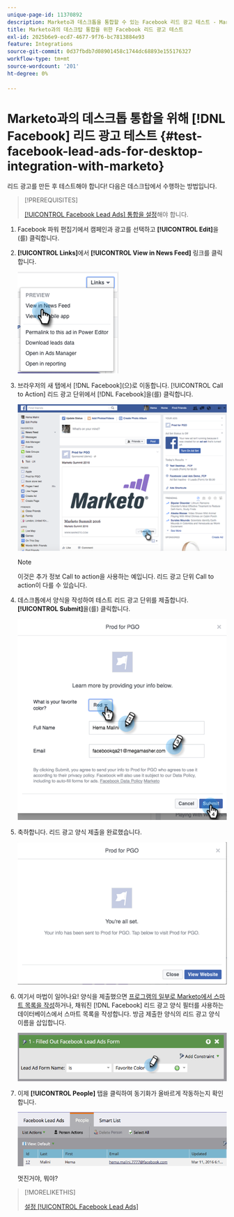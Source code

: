 ```yaml
---
unique-page-id: 11370892
description: Marketo과 데스크톱을 통합할 수 있는 Facebook 리드 광고 테스트 - Marketo 설명서 - 제품 설명서
title: Marketo과의 데스크탑 통합을 위한 Facebook 리드 광고 테스트
exl-id: 2025b6e9-ecd7-4677-9f76-bc7813884e93
feature: Integrations
source-git-commit: 0d37fbdb7d08901458c1744dc68893e155176327
workflow-type: tm+mt
source-wordcount: '201'
ht-degree: 0%

---
```


# Marketo과의 데스크톱 통합을 위해 [!DNL Facebook] 리드 광고 테스트 {#test-facebook-lead-ads-for-desktop-integration-with-marketo}

리드 광고를 만든 후 테스트해야 합니다! 다음은 데스크탑에서 수행하는 방법입니다.

>[!PREREQUISITES]
>
>[[!UICONTROL Facebook Lead Ads] 통합을 설정](/help/marketo/product-docs/demand-generation/facebook/set-up-facebook-lead-ads.md)해야 합니다.

1. Facebook 파워 편집기에서 캠페인과 광고를 선택하고 **[!UICONTROL Edit]**&#x200B;을(를) 클릭합니다.

1. **[!UICONTROL Links]**&#x200B;에서 **[!UICONTROL View in News Feed]** 링크를 클릭합니다.

   ![](assets/image2016-5-13-14-3a35-3a36.png)

1. 브라우저의 새 탭에서 [!DNL Facebook]&#x200B;(으)로 이동합니다. [!UICONTROL Call to Action] 리드 광고 단위에서 [!DNL Facebook]을(를) 클릭합니다.

   ![](assets/image2016-5-13-14-3a42-3a45.png)

   >[!NOTE]
   >
   >이것은 추가 정보 Call to action을 사용하는 예입니다. 리드 광고 단위 Call to action이 다를 수 있습니다.

1. 데스크톱에서 양식을 작성하여 테스트 리드 광고 단위를 제출합니다. **[!UICONTROL Submit]**&#x200B;을(를) 클릭합니다.

   ![](assets/image2016-5-13-14-3a47-3a43.png)

1. 축하합니다. 리드 광고 양식 제출을 완료했습니다.

   ![](assets/image2016-5-13-14-3a52-3a57.png)

1. 여기서 마법이 일어나요! 양식을 제출했으면 [프로그램의 일부로 Marketo에서 스마트 목록을 작성](/help/marketo/product-docs/core-marketo-concepts/smart-lists-and-static-lists/creating-a-smart-list/create-a-smart-list.md)하거나, 채워진 [!DNL Facebook] 리드 광고 양식 필터를 사용하는 데이터베이스에서 스마트 목록을 작성합니다. 방금 제출한 양식의 리드 광고 양식 이름을 삽입합니다.

   ![](assets/image2016-3-11-8-3a59-3a34-1.png)

1. 이제 **[!UICONTROL People]** 탭을 클릭하여 동기화가 올바르게 작동하는지 확인합니다.

   ![](assets/people.png)

   멋진거야, 뭐야?

>[!MORELIKETHIS]
>
>[설정 [!UICONTROL Facebook Lead Ads]](/help/marketo/product-docs/demand-generation/facebook/set-up-facebook-lead-ads.md)
